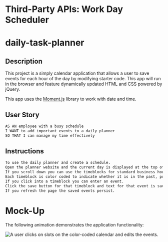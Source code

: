 # Third-Party APIs: Work Day Scheduler
# daily-task-planner

## Description

This project is a simply calendar application that allows a user to save events for each hour of the day by modifying starter code. This app will run in the browser and feature dynamically updated HTML and CSS powered by jQuery.

This app uses the [Moment.js](https://momentjs.com/) library to work with date and time.

## User Story

```md
AS AN employee with a busy schedule
I WANT to add important events to a daily planner
SO THAT I can manage my time effectively
```

## Instructions
```md
To use the daily planner and create a schedule.
Open the planner website and the current day is displayed at the top of the calendar.
If you scroll down you can use the timeblocks for standard business hours.
Each timeblock is color coded to indicate whether it is in the past, present, or future.
If you click into a timeblock you can enter an event.
Click the save button for that timeblock and text for that event is saved in local storage.
If you refresh the page the saved events persist.
```
# Mock-Up

The following animation demonstrates the application functionality:

![A user clicks on slots on the color-coded calendar and edits the events.](./Assets/05-third-party-apis-homework-demo.gif)

